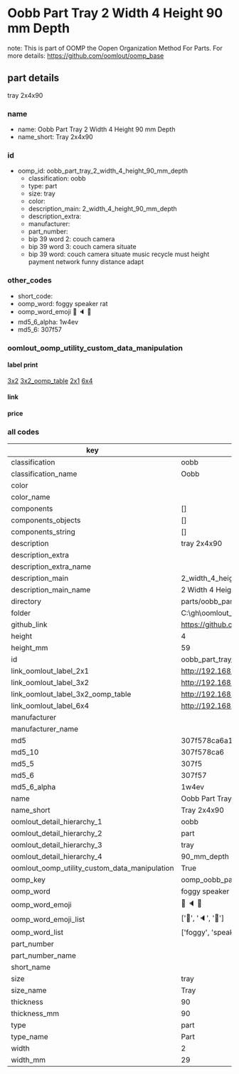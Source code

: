 # Oobb Part Tray 2 Width 4 Height 90 mm Depth  

note: This is part of OOMP the Oopen Organization Method For Parts. For more details: https://github.com/oomlout/oomp_base

##  part details
  



tray 2x4x90



### name
* name: Oobb Part Tray 2 Width 4 Height 90 mm Depth
* name_short: Tray 2x4x90 
### id
* oomp_id: oobb_part_tray_2_width_4_height_90_mm_depth
  * classification: oobb
  * type: part
  * size: tray
  * color: 
  * description_main: 2_width_4_height_90_mm_depth
  * description_extra: 
  * manufacturer: 
  * part_number: 
  * bip 39 word 2: couch camera
  * bip 39 word 3: couch camera situate
  * bip 39 word: couch camera situate music recycle must height payment network funny distance adapt

### other_codes
* short_code: 
* oomp_word: foggy speaker rat
* oomp_word_emoji :foggy: :speaker: :rat:
* md5_6_alpha: 1w4ev
* md5_6: 307f57






### oomlout_oomp_utility_custom_data_manipulation
#### label print
[3x2](http://192.168.1.245:1112/?label=oomp%201w4ev)
[3x2_oomp_table](http://192.168.1.108:1112/?label=oomp%201w4ev)
[2x1](http://192.168.1.242:1112/?label=oomp%201w4ev)
[6x4](http://192.168.1.55:1112/?label=oomp%201w4ev)    

#### link

                              

#### price







### all codes 
| key | value |  
| --- | --- |  
| classification | oobb |  
| classification_name | Oobb |  
| color |  |  
| color_name |  |  
| components | [] |  
| components_objects | [] |  
| components_string | [] |  
| description | tray 2x4x90 |  
| description_extra |  |  
| description_extra_name |  |  
| description_main | 2_width_4_height_90_mm_depth |  
| description_main_name | 2 Width 4 Height 90 mm Depth |  
| directory | parts/oobb_part_tray_2_width_4_height_90_mm_depth |  
| folder | C:\gh\oomlout_oobb_version_4_generated_parts\things\oobb_part_tray_2_width_4_height_90_mm_depth |  
| github_link | https://github.com/oomlout/oomlout_oomp_part_src/tree/main/parts/oobb_part_tray_2_width_4_height_90_mm_depth |  
| height | 4 |  
| height_mm | 59 |  
| id | oobb_part_tray_2_width_4_height_90_mm_depth |  
| link_oomlout_label_2x1 | http://192.168.1.242:1112/?label=oomp%201w4ev |  
| link_oomlout_label_3x2 | http://192.168.1.245:1112/?label=oomp%201w4ev |  
| link_oomlout_label_3x2_oomp_table | http://192.168.1.108:1112/?label=oomp%201w4ev |  
| link_oomlout_label_6x4 | http://192.168.1.55:1112/?label=oomp%201w4ev |  
| manufacturer |  |  
| manufacturer_name |  |  
| md5 | 307f578ca6a1ad564859f91f93482987 |  
| md5_10 | 307f578ca6 |  
| md5_5 | 307f5 |  
| md5_6 | 307f57 |  
| md5_6_alpha | 1w4ev |  
| name | Oobb Part Tray 2 Width 4 Height 90 mm Depth |  
| name_short | Tray 2x4x90  |  
| oomlout_detail_hierarchy_1 | oobb |  
| oomlout_detail_hierarchy_2 | part |  
| oomlout_detail_hierarchy_3 | tray |  
| oomlout_detail_hierarchy_4 | 90_mm_depth |  
| oomlout_oomp_utility_custom_data_manipulation | True |  
| oomp_key | oomp_oobb_part_tray_2_width_4_height_90_mm_depth |  
| oomp_word | foggy speaker rat |  
| oomp_word_emoji | :foggy: :speaker: :rat: |  
| oomp_word_emoji_list | [':foggy:', ':speaker:', ':rat:'] |  
| oomp_word_list | ['foggy', 'speaker', 'rat'] |  
| part_number |  |  
| part_number_name |  |  
| short_name |  |  
| size | tray |  
| size_name | Tray |  
| thickness | 90 |  
| thickness_mm | 90 |  
| type | part |  
| type_name | Part |  
| width | 2 |  
| width_mm | 29 |  
